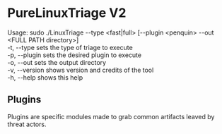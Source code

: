 # PureLinuxTriage V2
Usage: sudo ./LinuxTriage --type \<fast|full\> [--plugin \<penquin\> --out \<FULL PATH directory\>]\
-t, --type	sets the type of triage to execute\
-p, --plugin	sets the desired plugin to execute\
-o, --out 	sets the output directory\
-v, --version 	shows version and credits of the tool\
-h, --help 	shows this help

## Plugins
Plugins are specific modules made to grab common artifacts leaved by threat actors.
